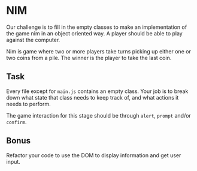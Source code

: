 # NIM

Our challenge is to fill in the empty classes to make an implementation of the game nim in an object oriented way. A player should be able to play against the computer.

Nim is game where two or more players take turns picking up either one or two coins from a pile. The winner is the player to take the last coin.

## Task

Every file except for `main.js` contains an empty class. Your job is to break down what state that class needs to keep track of, and what actions it needs to perform.

The game interaction for this stage should be through `alert`, `prompt` and/or `confirm`.

## Bonus

Refactor your code to use the DOM to display information and get user input.
